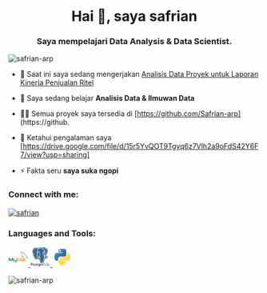 <h1 align="center">Hai 👋, saya safrian</h1>
<h3 align="center">Saya mempelajari Data Analysis & Data Scientist.</h3>

<p align="left"> <img src="https://komarev.com/ghpvc/?username=safrian-arp&label=Profile%20views&color=0e75b6&style= flat" alt="safrian-arp" /> </p>

- 🔭 Saat ini saya sedang mengerjakan [Analisis Data Proyek untuk Laporan Kinerja Penjualan Ritel](https://github.com/Safrian-arp/Project-Data-Analysis-Sales-Performance-Report.git)

- 🌱 Saya sedang belajar **Analisis Data & Ilmuwan Data**

- 👨‍💻 Semua proyek saya tersedia di [https://github.com/Safrian-arp] (https://github.



- 📄 Ketahui pengalaman saya [https://drive.google.com/file/d/15r5YvQOT9Tgyq6z7Vlh2a9oFdS42Y6F7/view?usp=sharing]

- ⚡ Fakta seru **saya suka ngopi**

<h3 align="left">Connect with me:</h3>
<p align="left">
<a href="https://linkedin.com/in/safrian" target="blank"><img align="center" src="https://raw.githubusercontent.com/rahuldkjain/github-profile-readme-generator/master/src/images/icons/Social/linked-in-alt.svg" alt="safrian" height="30" width="40" /></a>
</p>

<h3 align="left">Languages and Tools:</h3>
<p align="left"> <a href="https://www.mysql.com/" target="_blank" rel="noreferrer"> <img src="https://raw.githubusercontent.com/devicons/devicon/master/icons/mysql/mysql-original-wordmark.svg" alt="mysql" width="40" height="40"/> </a> <a href="https://www.postgresql.org" target="_blank" rel="noreferrer"> <img src="https://raw.githubusercontent.com/devicons/devicon/master/icons/postgresql/postgresql-original-wordmark.svg" alt="postgresql" width="40" height="40"/> </a> <a href="https://www.python.org" target="_blank" rel="noreferrer"> <img src="https://raw.githubusercontent.com/devicons/devicon/master/icons/python/python-original.svg" alt="python" width="40" height="40"/> </a> </p>

<p><img align="center" src="https://github-readme-stats.vercel.app/api/top-langs?username=safrian-arp&show_icons=true&locale=en&layout=compact" alt="safrian-arp" /></p>
